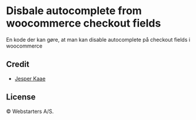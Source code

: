 # Disbale autocomplete from woocommerce checkout fields

En kode der kan gøre, at man kan disable autocomplete på checkout fields i woocommerce

## Credit
- [Jesper Kaae](https://github.com/jesperkaae)

## License

© Webstarters A/S.
